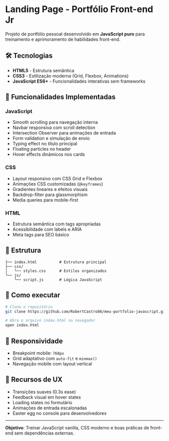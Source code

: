 # Landing Page - Portfólio Front-end Jr

Projeto de portfólio pessoal desenvolvido em **JavaScript puro** para treinamento e aprimoramento de habilidades front-end.

## 🛠 Tecnologias

- **HTML5** - Estrutura semântica
- **CSS3** - Estilização moderna (Grid, Flexbox, Animations)
- **JavaScript ES6+** - Funcionalidades interativas sem frameworks

## 🎯 Funcionalidades Implementadas

### JavaScript
- Smooth scrolling para navegação interna
- Navbar responsiva com scroll detection
- Intersection Observer para animações de entrada
- Form validation e simulação de envio
- Typing effect no título principal
- Floating particles no header
- Hover effects dinâmicos nos cards

### CSS
- Layout responsivo com CSS Grid e Flexbox
- Animações CSS customizadas (`@keyframes`)
- Gradientes lineares e efeitos visuais
- Backdrop-filter para glassmorphism
- Media queries para mobile-first

### HTML
- Estrutura semântica com tags apropriadas
- Acessibilidade com labels e ARIA
- Meta tags para SEO básico

## 📁 Estrutura

```
├── index.html          # Estrutura principal
├── css/
│   └── styles.css      # Estilos organizados
└── js/
    └── script.js       # Lógica JavaScript
```

## 🚀 Como executar

```bash
# Clone o repositório
git clone https://github.com/RobertCastro86/meu-portfolio-javascript.git

# Abra o arquivo index.html no navegador
open index.html
```

## 📱 Responsividade

- Breakpoint mobile: `768px`
- Grid adaptativo com `auto-fit` e `minmax()`
- Navegação mobile com layout vertical

## 🎨 Recursos de UX

- Transições suaves (0.3s ease)
- Feedback visual em hover states
- Loading states no formulário
- Animações de entrada escalonadas
- Easter egg no console para desenvolvedores

---

**Objetivo**: Treinar JavaScript vanilla, CSS moderno e boas práticas de front-end sem dependências externas.
